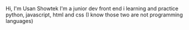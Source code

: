 Hi, I'm Usan Showtek
I'm a junior dev front end 
i learning and practice python, javascript, html and css (I know those two are not programming languages)


